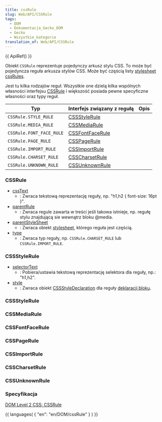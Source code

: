 ```yaml
---
title: cssRule
slug: Web/API/CSSRule
tags:
  - DOM
  - Dokumentacja_Gecko_DOM
  - Gecko
  - Wszystkie_kategorie
translation_of: Web/API/CSSRule
---
```

{{ ApiRef() }}

Obiekt `CSSRule` reprezentuje pojedynczy arkusz stylu CSS. To może być pojedyncza reguła arkusza stylów CSS. Może być częścią listy [stylesheet](pl/DOM/stylesheet) [cssRules](pl/DOM/stylesheet.cssRules).

Jest tu kilka rodzajów reguł. Wszystkie one dzielą kilka wspólnych własności interfejsu [CSSRule](#cssrule) i większość posiada pewne specyficzne własności oraz typy reguł.

| Typ                      | Interfejs związany z regułą         | Opis |
| ------------------------ | ----------------------------------- | ---- |
| `CSSRule.STYLE_RULE`     | [CSSStyleRule](#cssstylerule)       |      |
| `CSSRule.MEDIA_RULE`     | [CSSMediaRule](#cssmediarule)       |      |
| `CSSRule.FONT_FACE_RULE` | [CSSFontFaceRule](#cssfontfacerule) |      |
| `CSSRule.PAGE_RULE`      | [CSSPageRule](#csspagerule)         |      |
| `CSSRule.IMPORT_RULE`    | [CSSImportRule](#cssimportrule)     |      |
| `CSSRule.CHARSET_RULE`   | [CSSCharsetRule](#csscharsetrule)   |      |
| `CSSRule.UNKNOWN_RULE`   | [CSSUnknownRule](#cssunknownrule)   |      |

### CSSRule

- [cssText](pl/DOM/cssRule.cssText)
  - : Zwraca tekstową reprezentację reguły, np. "h1,h2 { font-size: 16pt }".
- [parentRule](pl/DOM/cssRule.parentRule)
  - : Zwraca regule zawarta w treści jeśli takowa istnieje, np. regułę stylu znajdującą sie wewnątrz bloku @media.
- [parentStyleSheet](pl/DOM/cssRule.parentStyleSheet)
  - : Zwraca obiekt [stylesheet](pl/DOM/stylesheet), którego reguła jest częścią.
- [type](pl/DOM/cssRule.type)
  - : Zwraca typ reguły, np. `CSSRule.CHARSET_RULE` lub `CSSRule.IMPORT_RULE`.

### CSSStyleRule

- [selectorText](pl/DOM/cssRule.selectorText)
  - : Pobiera/ustawia tekstową reprezentację selektora dla reguły, np.: "h1,h2".
- [style](pl/DOM/cssRule.style)
  - : Zwraca obiekt [CSSStyleDeclaration](http://www.w3.org/TR/DOM-Level-2-Style/css.html#CSS-CSSStyleDeclaration) dla reguły [deklaracji bloku](http://www.w3.org/TR/1998/REC-CSS2-19980512/syndata.html#block).

### CSSStyleRule

### CSSMediaRule

### CSSFontFaceRule

### CSSPageRule

### CSSImportRule

### CSSCharsetRule

### CSSUnknownRule

### Specyfikacja

[DOM Level 2 CSS: CSSRule](http://www.w3.org/TR/DOM-Level-2-Style/css.html#CSS-CSSRule)

{{ languages( { "en": "en/DOM/cssRule" } ) }}
